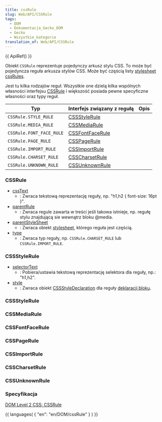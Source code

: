 ```yaml
---
title: cssRule
slug: Web/API/CSSRule
tags:
  - DOM
  - Dokumentacja_Gecko_DOM
  - Gecko
  - Wszystkie_kategorie
translation_of: Web/API/CSSRule
---
```

{{ ApiRef() }}

Obiekt `CSSRule` reprezentuje pojedynczy arkusz stylu CSS. To może być pojedyncza reguła arkusza stylów CSS. Może być częścią listy [stylesheet](pl/DOM/stylesheet) [cssRules](pl/DOM/stylesheet.cssRules).

Jest tu kilka rodzajów reguł. Wszystkie one dzielą kilka wspólnych własności interfejsu [CSSRule](#cssrule) i większość posiada pewne specyficzne własności oraz typy reguł.

| Typ                      | Interfejs związany z regułą         | Opis |
| ------------------------ | ----------------------------------- | ---- |
| `CSSRule.STYLE_RULE`     | [CSSStyleRule](#cssstylerule)       |      |
| `CSSRule.MEDIA_RULE`     | [CSSMediaRule](#cssmediarule)       |      |
| `CSSRule.FONT_FACE_RULE` | [CSSFontFaceRule](#cssfontfacerule) |      |
| `CSSRule.PAGE_RULE`      | [CSSPageRule](#csspagerule)         |      |
| `CSSRule.IMPORT_RULE`    | [CSSImportRule](#cssimportrule)     |      |
| `CSSRule.CHARSET_RULE`   | [CSSCharsetRule](#csscharsetrule)   |      |
| `CSSRule.UNKNOWN_RULE`   | [CSSUnknownRule](#cssunknownrule)   |      |

### CSSRule

- [cssText](pl/DOM/cssRule.cssText)
  - : Zwraca tekstową reprezentację reguły, np. "h1,h2 { font-size: 16pt }".
- [parentRule](pl/DOM/cssRule.parentRule)
  - : Zwraca regule zawarta w treści jeśli takowa istnieje, np. regułę stylu znajdującą sie wewnątrz bloku @media.
- [parentStyleSheet](pl/DOM/cssRule.parentStyleSheet)
  - : Zwraca obiekt [stylesheet](pl/DOM/stylesheet), którego reguła jest częścią.
- [type](pl/DOM/cssRule.type)
  - : Zwraca typ reguły, np. `CSSRule.CHARSET_RULE` lub `CSSRule.IMPORT_RULE`.

### CSSStyleRule

- [selectorText](pl/DOM/cssRule.selectorText)
  - : Pobiera/ustawia tekstową reprezentację selektora dla reguły, np.: "h1,h2".
- [style](pl/DOM/cssRule.style)
  - : Zwraca obiekt [CSSStyleDeclaration](http://www.w3.org/TR/DOM-Level-2-Style/css.html#CSS-CSSStyleDeclaration) dla reguły [deklaracji bloku](http://www.w3.org/TR/1998/REC-CSS2-19980512/syndata.html#block).

### CSSStyleRule

### CSSMediaRule

### CSSFontFaceRule

### CSSPageRule

### CSSImportRule

### CSSCharsetRule

### CSSUnknownRule

### Specyfikacja

[DOM Level 2 CSS: CSSRule](http://www.w3.org/TR/DOM-Level-2-Style/css.html#CSS-CSSRule)

{{ languages( { "en": "en/DOM/cssRule" } ) }}
